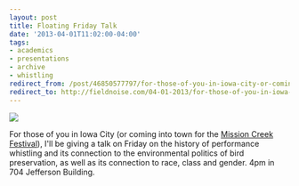 ```yaml
---
layout: post 
title: Floating Friday Talk
date: '2013-04-01T11:02:00-04:00' 
tags: 
- academics 
- presentations 
- archive 
- whistling 
redirect_from: /post/46850577797/for-those-of-you-in-iowa-city-or-coming-into/
redirect_to: http://fieldnoise.com/04-01-2013/for-those-of-you-in-iowa-city-or-coming-into
---
```


![](http://d.pr/QMi5+)

For those of you in Iowa City (or coming into town for the [Mission Creek Festival](http://www.missionfreak.com)), I'll be giving a talk on Friday on the history of performance whistling and its connection to the environmental politics of bird preservation, as well as its connection to race, class and gender. 4pm in 704 Jefferson Building. 
